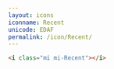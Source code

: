 ```yaml
---
layout: icons
iconname: Recent
unicode: EDAF
permalink: /icon/Recent/
---
```


``` html
<i class="mi mi-Recent"></i>
```
